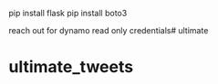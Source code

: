 pip install flask
pip install boto3

reach out for dynamo read only credentials# ultimate
# ultimate_tweets
